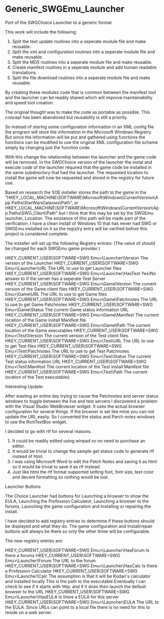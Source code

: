 # Generic_SWGEmu_Launcher
Port of the SWGChoice Launcher to a generic format

This work will include the following:

1. Split the text update routines into a seperate module file and make reusable.
2. Split the xml and configuration routines into a seperate module file and make reusable.
3. Split the MD5 routines into a seperate module file and make reusable.
4. Create manifest routines in a seperate module and add human readable translations.
5. Split the file download routines into a seperate module file and make reusable.

By creating these modules code that is common between the manifest tool and the launcher can be readily shared which will improve maintainability and speed tool creation.

The original thought was to make the code as portable as possible. This concept has been abandoned but reusability is still a priority.

So instead of storing some configuration information in an XML config file the program will store the information in the Microsoft Windows Registry. But since the information will be put and gathered using functions the functions can be modified to use the original XML configuration file scheme simply by changing just the function code.

With this change the relationship between the launcher and the game code will be removed. In the SWGChoice version of the launcher the instal and execute code of the launcher required that the game code be installed in the same subdirectory that had the launcher. The requested location to install the game will now be requested and stored in the registry for future use.

Based on research the SOE installer stores the path to the game in the "HKEY_LOCAL_MACHINE\SOFTWARE\Microsoft\Windows\CurrentVersion\App Paths\StarWarsGalaxies\Path", or HKEY_LOCAL_MACHINE\SOFTWARE\Microsoft\Windows\CurrentVersion\App Paths\SWG_Client\Path" but I think that this may be set by the SWGEmu launcher, Location. The existance of this path will be made part of the verification. I have a clean install of Windows 10 that has never had SWG or SWGEmu installed on it so the registry entry will be verified before this project is considered complete.

The installer will set up the following Registry entries:
(The value of <SWG Emu> should be changed for each SWGEmu game provider.)

HKEY_CURRENT_USER\SOFTWARE\<SWG Emu>\Launcher\Version
	The version of the Launcher
HKEY_CURRENT_USER\SOFTWARE\<SWG Emu>\Launcher\URL
	The URL to use to get Launcher files
HKEY_CURRENT_USER\SOFTWARE\<SWG Emu>\Launcher\HasTest
	Yes/No answer to if the server has a seperate Test Server
HKEY_CURRENT_USER\SOFTWARE\<SWG Emu>\Game\Version
	The current version of the Game client files
HKEY_CURRENT_USER\SOFTWARE\<SWG Emu>\Game\URL
	The URL to use to get Game files
HKEY_CURRENT_USER\SOFTWARE\<SWG Emu>\Game\Patchnotes
	The URL to use to get Game Patchnotes
HKEY_CURRENT_USER\SOFTWARE\<SWG Emu>\Game\Status
	The current Game status information URL
HKEY_CURRENT_USER\SOFTWARE\<SWG Emu>\Game\Manifest
	The current location of the Game install Manifest file
HKEY_CURRENT_USER\SOFTWARE\<SWG Emu>\Game\Path
	The current location of the Game executables
HKEY_CURRENT_USER\SOFTWARE\<SWG Emu>\Test\Version
	The current version of the Test client files
HKEY_CURRENT_USER\SOFTWARE\<SWG Emu>\Test\URL
	The URL to use to get Test files
HKEY_CURRENT_USER\SOFTWARE\<SWG Emu>\Test\Patchnotes
	The URL to use to get Test Patchnotes
HKEY_CURRENT_USER\SOFTWARE\<SWG Emu>\Test\Status
	The current Test status information URL
HKEY_CURRENT_USER\SOFTWARE\<SWG Emu>\Test\Manifest
	The current location of the Test install Manifest file
HKEY_CURRENT_USER\SOFTWARE\<SWG Emu>\Test\Path
	The current location of the Test executables

Interesting Update:

After wasting an entire day trying to cause the Patchnotes and server status
windows to toggle between the live and test servers I discovered a problem with
the Visual Studio WebBrowser widget. It uses the actual browser configuration for
several things. If the browser is set like mine you can not update the URL
easily. So I converted the status and Parch notes windows to use the RichTextBox
widget.

I decided to go with rtf for several reasons.

1. It could be readily edited using winpad so no need to purchase an editor.
2. It would be trivial to change the sample get status code to 
   generate rtf instead of html.
3. I was using Microsoft Word to edit the Patch Notes and saving it as
   html so it would be trivial to save it as rtf instead.
4. Just like html the rtf format supported setting font, font size, text
   color and decent formatting so nothing would be lost.

Launcher Buttons

The Choice Launcher had buttons for Launching a browser to show the EULA,
Launching the Profession Calculator, Launching a browser to the forums,
Launching the game configuration and Installing or repairing the install.

I have decided to add registry entries to determine if these buttons should
be displayed and what they do. The game configuration and Install/repair
buttons will always be there so only the other three will be configurable.

The new registry entries are:

HKEY_CURRENT_USER\SOFTWARE\<SWG Emu>\Launcher\HasForum
	Is there a forums
HKEY_CURRENT_USER\SOFTWARE\<SWG Emu>\Launcher\Forum
	The URL to the forum
HKEY_CURRENT_USER\SOFTWARE\<SWG Emu>\Launcher\HasCalc
	Is there a Profession Calculator
HKEY_CURRENT_USER\SOFTWARE\<SWG Emu>\Launcher\Calc
	The assumption is that it will be Kodan's calculator and installed locally
	This is the path to the executable
	Eventually I can check to see if it starts with http: and if it does then
	launch the default browser to the URL
HKEY_CURRENT_USER\SOFTWARE\<SWG Emu>\Launcher\HasEULA
	Is there a EULA for this server
HKEY_CURRENT_USER\SOFTWARE\<SWG Emu>\Launcher\EULA
	The URL to the EULA. Since URLs can point to a local file there is no need
	for this to reside on a web server.